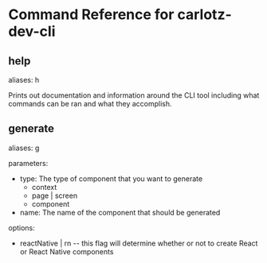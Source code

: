 # Command Reference for carlotz-dev-cli

## help

aliases: h

Prints out documentation and information around the CLI tool including what commands can be ran and what they accomplish.

## generate

aliases: g

parameters:

- type: The type of component that you want to generate
  - context
  - page | screen
  - component
- name: The name of the component that should be generated

options:

- reactNative | rn -- this flag will determine whether or not to create React or React Native components
